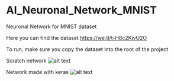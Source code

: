 # AI_Neuronal_Network_MNIST
Neuronal Network for MNIST dataset

Here you can find the dataset
https://we.tl/t-H8c2KjvU2O

To run, make sure you copy the dataset into the root of the project

Scratch network
![alt text](https://imgur.com/NQbYPS8.png)

Network made with keras
![alt text](https://imgur.com/knIMMky.png)

